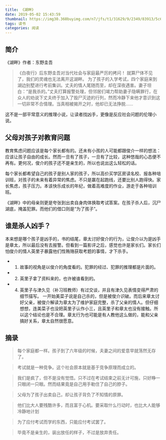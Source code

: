 ```yaml
---
title: 《湖畔》
date: 2019-05-02 15:43:59
thumbnail: https://img30.360buyimg.com/n7/jfs/t1/31629/9/2349/83913/5c69455dE0ecc294b/9e52bf2d086f2a3a.jpg
tags: 读书
categories: 阅读
---
```


## 简介
《湖畔》作者：东野圭吾

> 《白夜行》后东野圭吾对当代社会与家庭最严厉的拷问！
> 就算尸体不见了，我们的灵魂也无法离开这湖畔。
> 为了孩子的入学考试，四个家庭来到湖边别墅进行考前集训。丈夫的情人尾随而至，却在深夜遇害。妻子坦白：“是我杀的。”丈夫打算报警处理，但邻居们竭力帮助妻子隐瞒罪行，在众人的劝说下丈夫终于加入了毁尸灭迹的行列，然而冷静下来他才意识到这一切非常不合情理。当真相被揭开之时，他却已无法挣脱……

<!-- more -->

这不是一部平常意义的推理小说，让读者找凶手，更像是反应社会问题的伦理小说。

## 父母对孩子对教育问题
教育焦虑问题应该是每个家长都有的。还未有小孩的人可能都跟俊介一样的想法：应该让孩子自由的成长。然而一旦有了孩子，一旦有了比较，这种悠哉的心态便不再有。更何况，俊介的孩子还不是亲生的，所以也说出这么轻松的话。

每个家长都希望自己的孩子是别人家的孩子，所以高价买学区房读名校、报各种培训班，对孩子的未来有着异常的焦虑。不只是赢在起跑线，还要比别人跑得快。家长焦虑，孩子压力。本该快乐成长的年纪，做着高难度的作业，游走于各种培训班。

《湖畔》中的母亲则更是夸张到出卖自身肉体换取考试答案。在孩子杀人后，沉尸湖底，掩盖犯罪。而他们的借口则是“为了孩子”。

## 谁是杀人凶手？
本来想是哪个孩子是凶手的，书的结尾，章太讨好俊介的行为，让俊介以为是凶手是章太，所以最后没有去报警。但看到一篇影评之后，感觉也许是家长们。家长们怕俊介的情人英里子暴露他们性贿赂获取考题的事情，才下杀手。
* 1. 故事的视角是以俊介的角度看的。犯罪的经过、犯罪的推理都是片面的。
* 2. 英里子拿了资料来的，也许被谁看到的。
* 4. 英里子与津久见（补习班教师）有过交谈，并且有津久见表情变得严肃的细节描写。
一开始美菜子说是自己杀的，但是被俊介识破。而后来章太讨好父亲，被俊介解读为章太为了维护家庭完整，杀了父亲的情人。但仔细想想，连美菜子也没把英里子认作小三，且英里子和章太也没有接触。所以这个结论也是不合理。章太行为也可能是有人教他这么做的，能和父亲搞好关系，章太自然很愿意。

## 摘录
> 每个家庭都一样。孩子到了六年级的时候，夫妻之间的爱意早就荡然无存了。

> 考试就是一种竞争。这个社会原本就是基于竞争原理而成立的。

> 我们是疯了，但不是没有觉悟。只不过在考试结束之前无计可施，只好睁一只眼闭一只眼。然而结果竟是自己用手勒住了自己的脖子。

> 父母为了孩子出卖自己，却让孩子背负了不知情的原罪。

> 他们比大人要残酷许多，而且富于心机。要采取什么行动时，也比大人能够冷静地计划

> 为了应付考试而学的东西，只能应付考试罢了。

> 毕竟不是亲生的，装出放任的样子，不过是放弃责任。

